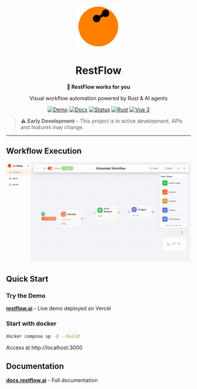 <div align="center">
  <img src="web/src/assets/restflow.svg" alt="RestFlow Logo" width="120" height="120" />

  # RestFlow

  **🦀 RestFlow works for you**

  Visual workflow automation powered by Rust & AI agents

  [![Demo](https://img.shields.io/badge/demo-restflow.ai-brightgreen)](https://restflow.ai)
  [![Docs](https://img.shields.io/badge/docs-docs.restflow.ai-blue)](https://docs.restflow.ai/)
  [![Status](https://img.shields.io/badge/status-prototype-orange)](https://github.com/lhwzds/restflow)
  [![Rust](https://img.shields.io/badge/rust-1.82%2B-dea584)](https://www.rust-lang.org/)
  [![Vue 3](https://img.shields.io/badge/vue-3.x-4fc08d)](https://vuejs.org/)

</div>

> ⚠️ **Early Development** - This project is in active development. APIs and features may change.

---

## Workflow Execution

![RestFlow Workflow Execution](./docs/content/images/workflow-execution.gif)

## Quick Start

### Try the Demo

**[restflow.ai](https://restflow.ai)** - Live demo deployed on Vercel

### Start with docker

```bash
docker compose up -d --build
```

Access at http://localhost:3000

## Documentation

**[docs.restflow.ai](https://docs.restflow.ai/)** - Full documentation
